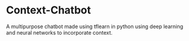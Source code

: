 # Context-Chatbot
A multipurpose chatbot made using tflearn in python using deep learning and neural networks to incorporate context.
